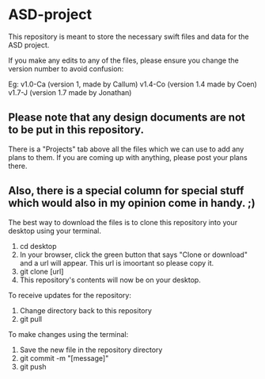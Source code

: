 # ASD-project

This repository is meant to store the necessary swift files and data for the ASD project.

If you make any edits to any of the files, please ensure you change the version number to avoid confusion:

Eg: v1.0-Ca (version 1, made by Callum)
    v1.4-Co (version 1.4 made by Coen)
    v1.7-J (version 1.7 made by Jonathan)

Please note that any design documents are not to be put in this repository.
------------------------------------------------------------------------------------------------------------------------------
There is a "Projects" tab above all the files which we can use to add any plans to them. If you are coming up with anything, please post your plans there.

Also, there is a special column for special stuff which would also in my opinion come in handy. ;)
------------------------------------------------------------------------------------------------------------------------------
The best way to download the files is to clone this repository into your desktop using your terminal.

1. cd desktop
2. In your browser, click the green button that says "Clone or download" and a url will appear. This url is imoortant so please copy it.
3. git clone [url]
4. This repository's contents will now be on your desktop.

To receive updates for the repository:

1. Change directory back to this repository
2. git pull

To make changes using the terminal:

1. Save the new file in the repository directory
2. git commit -m "[message]"
3. git push
